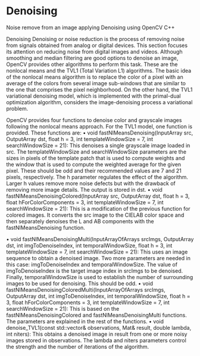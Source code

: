 # Denoising
Noise remove from an image applying Denoising using OpenCV C++

Denoising
Denoising or noise reduction is the process of removing noise from signals obtained
from analog or digital devices. This section focuses its attention on reducing noise
from digital images and videos.
Although smoothing and median filtering are good options to denoise an image,
OpenCV provides other algorithms to perform this task. These are the nonlocal
means and the TVL1 (Total Variation L1) algorithms. The basic idea of the nonlocal
means algorithm is to replace the color of a pixel with an average of the colors from
several image sub-windows that are similar to the one that comprises the pixel
neighborhood. On the other hand, the TVL1 variational denoising model, which
is implemented with the primal-dual optimization algorithm, considers the
image-denoising process a variational problem.

OpenCV provides four functions to denoise color and grayscale images following
the nonlocal means approach. For the TVL1 model, one function is provided. These
functions are:
• void fastNlMeansDenoising(InputArray src, OutputArray dst,
float h = 3, int templateWindowSize = 7, int searchWindowSize
= 21): This denoises a single grayscale image loaded in src. The
templateWindowSize and searchWindowSize parameters are the sizes
in pixels of the template patch that is used to compute weights and the
window that is used to compute the weighted average for the given pixel.
These should be odd and their recommended values are 7 and 21 pixels,
respectively. The h parameter regulates the effect of the algorithm. Larger h
values remove more noise defects but with the drawback of removing more
image details. The output is stored in dst.
• void fastNlMeansDenoisingColored(InputArray src, OutputArray
dst, float h = 3, float hForColorComponents = 3, int
templateWindowSize = 7, int searchWindowSize = 21): This is a
modification of the previous function for colored images. It converts the src
image to the CIELAB color space and then separately denoises the L and AB
components with the fastNlMeansDenoising function.

• void fastNlMeansDenoisingMulti(InputArrayOfArrays srcImgs,
OutputArray dst, int imgToDenoiseIndex, int temporalWindowSize,
float h = 3, int templateWindowSize = 7, int searchWindowSize
= 21): This uses an image sequence to obtain a denoised image. Two
more parameters are needed in this case: imgToDenoiseIndex and
temporalWindowSize. The value of imgToDenoiseIndex is the target image
index in srcImgs to be denoised. Finally, temporalWindowSize is used to
establish the number of surrounding images to be used for denoising. This
should be odd.
• void fastNlMeansDenoisingColoredMulti(InputArrayOfArrays srcImgs, OutputArray dst, int imgToDenoiseIndex, int
temporalWindowSize, float h = 3, float hForColorComponents
= 3, int templateWindowSize = 7, int searchWindowSize
= 21): This is based on the fastNlMeansDenoisingColored and
fastNlMeansDenoisingMulti functions. The parameters are explained in
the rest of the functions.
• void denoise_TVL1(const std::vector<Mat>& observations, Mat&
result, double lambda, int niters): This obtains a denoised image in
result from one or more noisy images stored in observations. The lambda
and niters parameters control the strength and the number of iterations of
the algorithm.
